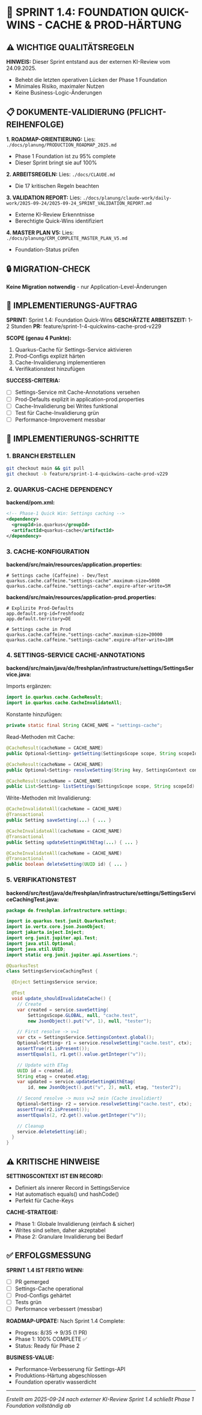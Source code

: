 # 🚀 SPRINT 1.4: FOUNDATION QUICK-WINS - CACHE & PROD-HÄRTUNG

## ⚠️ WICHTIGE QUALITÄTSREGELN

**HINWEIS:** Dieser Sprint entstand aus der externen KI-Review vom 24.09.2025.
- Behebt die letzten operativen Lücken der Phase 1 Foundation
- Minimales Risiko, maximaler Nutzen
- Keine Business-Logic-Änderungen

## 📋 DOKUMENTE-VALIDIERUNG (PFLICHT-REIHENFOLGE)

**1. ROADMAP-ORIENTIERUNG:**
Lies: `./docs/planung/PRODUCTION_ROADMAP_2025.md`
- Phase 1 Foundation ist zu 95% complete
- Dieser Sprint bringt sie auf 100%

**2. ARBEITSREGELN:**
Lies: `./docs/CLAUDE.md`
- Die 17 kritischen Regeln beachten

**3. VALIDATION REPORT:**
Lies: `./docs/planung/claude-work/daily-work/2025-09-24/2025-09-24_SPRINT_VALIDATION_REPORT.md`
- Externe KI-Review Erkenntnisse
- Berechtigte Quick-Wins identifiziert

**4. MASTER PLAN V5:**
Lies: `./docs/planung/CRM_COMPLETE_MASTER_PLAN_V5.md`
- Foundation-Status prüfen

## 🔒 MIGRATION-CHECK

**Keine Migration notwendig** - nur Application-Level-Änderungen

## 🎯 IMPLEMENTIERUNGS-AUFTRAG

**SPRINT:** Sprint 1.4: Foundation Quick-Wins
**GESCHÄTZTE ARBEITSZEIT:** 1-2 Stunden
**PR:** feature/sprint-1-4-quickwins-cache-prod-v229

**SCOPE (genau 4 Punkte):**
1. Quarkus-Cache für Settings-Service aktivieren
2. Prod-Configs explizit härten
3. Cache-Invalidierung implementieren
4. Verifikationstest hinzufügen

**SUCCESS-CRITERIA:**
- [ ] Settings-Service mit Cache-Annotations versehen
- [ ] Prod-Defaults explizit in application-prod.properties
- [ ] Cache-Invalidierung bei Writes funktional
- [ ] Test für Cache-Invalidierung grün
- [ ] Performance-Improvement messbar

## 🚀 IMPLEMENTIERUNGS-SCHRITTE

### 1. BRANCH ERSTELLEN
```bash
git checkout main && git pull
git checkout -b feature/sprint-1-4-quickwins-cache-prod-v229
```

### 2. QUARKUS-CACHE DEPENDENCY
**backend/pom.xml:**
```xml
<!-- Phase-1 Quick Win: Settings caching -->
<dependency>
  <groupId>io.quarkus</groupId>
  <artifactId>quarkus-cache</artifactId>
</dependency>
```

### 3. CACHE-KONFIGURATION
**backend/src/main/resources/application.properties:**
```properties
# Settings cache (Caffeine) - Dev/Test
quarkus.cache.caffeine."settings-cache".maximum-size=5000
quarkus.cache.caffeine."settings-cache".expire-after-write=5M
```

**backend/src/main/resources/application-prod.properties:**
```properties
# Explizite Prod-Defaults
app.default.org-id=freshfoodz
app.default.territory=DE

# Settings cache in Prod
quarkus.cache.caffeine."settings-cache".maximum-size=20000
quarkus.cache.caffeine."settings-cache".expire-after-write=10M
```

### 4. SETTINGS-SERVICE CACHE-ANNOTATIONS

**backend/src/main/java/de/freshplan/infrastructure/settings/SettingsService.java:**

Imports ergänzen:
```java
import io.quarkus.cache.CacheResult;
import io.quarkus.cache.CacheInvalidateAll;
```

Konstante hinzufügen:
```java
private static final String CACHE_NAME = "settings-cache";
```

Read-Methoden mit Cache:
```java
@CacheResult(cacheName = CACHE_NAME)
public Optional<Setting> getSetting(SettingsScope scope, String scopeId, String key) { ... }

@CacheResult(cacheName = CACHE_NAME)
public Optional<Setting> resolveSetting(String key, SettingsContext context) { ... }

@CacheResult(cacheName = CACHE_NAME)
public List<Setting> listSettings(SettingsScope scope, String scopeId) { ... }
```

Write-Methoden mit Invalidierung:
```java
@CacheInvalidateAll(cacheName = CACHE_NAME)
@Transactional
public Setting saveSetting(...) { ... }

@CacheInvalidateAll(cacheName = CACHE_NAME)
@Transactional
public Setting updateSettingWithEtag(...) { ... }

@CacheInvalidateAll(cacheName = CACHE_NAME)
@Transactional
public boolean deleteSetting(UUID id) { ... }
```

### 5. VERIFIKATIONSTEST

**backend/src/test/java/de/freshplan/infrastructure/settings/SettingsServiceCachingTest.java:**
```java
package de.freshplan.infrastructure.settings;

import io.quarkus.test.junit.QuarkusTest;
import io.vertx.core.json.JsonObject;
import jakarta.inject.Inject;
import org.junit.jupiter.api.Test;
import java.util.Optional;
import java.util.UUID;
import static org.junit.jupiter.api.Assertions.*;

@QuarkusTest
class SettingsServiceCachingTest {

  @Inject SettingsService service;

  @Test
  void update_shouldInvalidateCache() {
    // Create
    var created = service.saveSetting(
        SettingsScope.GLOBAL, null, "cache.test",
        new JsonObject().put("v", 1), null, "tester");

    // First resolve -> v=1
    var ctx = SettingsService.SettingsContext.global();
    Optional<Setting> r1 = service.resolveSetting("cache.test", ctx);
    assertTrue(r1.isPresent());
    assertEquals(1, r1.get().value.getInteger("v"));

    // Update with ETag
    UUID id = created.id;
    String etag = created.etag;
    var updated = service.updateSettingWithEtag(
        id, new JsonObject().put("v", 2), null, etag, "tester2");

    // Second resolve -> muss v=2 sein (Cache invalidiert)
    Optional<Setting> r2 = service.resolveSetting("cache.test", ctx);
    assertTrue(r2.isPresent());
    assertEquals(2, r2.get().value.getInteger("v"));

    // Cleanup
    service.deleteSetting(id);
  }
}
```

## ⚠️ KRITISCHE HINWEISE

**SETTINGSCONTEXT IST EIN RECORD:**
- Definiert als innerer Record in SettingsService
- Hat automatisch equals() und hashCode()
- Perfekt für Cache-Keys

**CACHE-STRATEGIE:**
- Phase 1: Globale Invalidierung (einfach & sicher)
- Writes sind selten, daher akzeptabel
- Phase 2: Granulare Invalidierung bei Bedarf

## ✅ ERFOLGSMESSUNG

**SPRINT 1.4 IST FERTIG WENN:**
- [ ] PR gemerged
- [ ] Settings-Cache operational
- [ ] Prod-Configs gehärtet
- [ ] Tests grün
- [ ] Performance verbessert (messbar)

**ROADMAP-UPDATE:**
Nach Sprint 1.4 Complete:
- Progress: 8/35 → 9/35 (1 PR)
- Phase 1: 100% COMPLETE ✅
- Status: Ready für Phase 2

**BUSINESS-VALUE:**
- Performance-Verbesserung für Settings-API
- Produktions-Härtung abgeschlossen
- Foundation operativ wasserdicht

---

_Erstellt am 2025-09-24 nach externer KI-Review_
_Sprint 1.4 schließt Phase 1 Foundation vollständig ab_